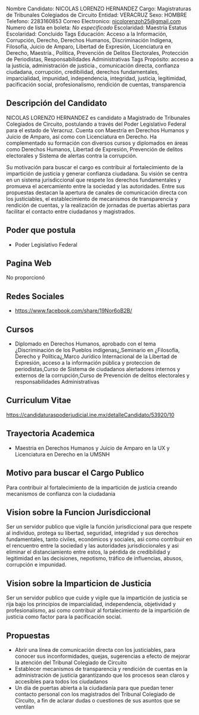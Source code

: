 Nombre Candidato: NICOLAS LORENZO HERNANDEZ
Cargo: Magistraturas de Tribunales Colegiados de Circuito
Entidad: VERACRUZ
Sexo: HOMBRE
Telefono: 2283160853
Correo Electronico: nicolorenzoh25@gmail.com
Numero de lista en boleta: *No especificado*
Escolaridad: Maestría
Estatus Escolaridad: Concluido
Tags Educación: Acceso a la Información, Corrupción, Derecho, Derechos Humanos, Discriminación Indígena, Filosofía, Juicio de Amparo, Libertad de Expresión, Licenciatura en Derecho, Maestría., Política, Prevención de Delitos Electorales, Protección de Periodistas, Responsabilidades Administrativas
Tags Propósito: acceso a la justicia, administración de justicia., comunicación directa, confianza ciudadana, corrupción, credibilidad, derechos fundamentales, imparcialidad, impunidad, independencia, integridad, justicia, legitimidad, pacificación social, profesionalismo, rendición de cuentas, transparencia


## Descripción del Candidato 

NICOLAS LORENZO HERNANDEZ es candidato a Magistrado de Tribunales Colegiados de Circuito, postulando a través del Poder Legislativo Federal para el estado de Veracruz. Cuenta con Maestría en Derechos Humanos y Juicio de Amparo, así como con Licenciatura en Derecho. Ha complementado su formación con diversos cursos y diplomados en áreas como Derechos Humanos, Libertad de Expresión, Prevención de delitos electorales y Sistema de alertas contra la corrupción.

Su motivación para buscar el cargo es contribuir al fortalecimiento de la impartición de justicia y generar confianza ciudadana. Su visión se centra en un sistema jurisdiccional que respete los derechos fundamentales y promueva el acercamiento entre la sociedad y las autoridades. Entre sus propuestas destacan la apertura de canales de comunicación directa con los justiciables, el establecimiento de mecanismos de transparencia y rendición de cuentas, y la realización de jornadas de puertas abiertas para facilitar el contacto entre ciudadanos y magistrados.


## Poder que postula

- Poder Legislativo Federal


## Pagina Web

No proporcionó


## Redes Sociales

- https://www.facebook.com/share/19Nor6oB2B/


## Cursos

- Diplomado en Derechos Humanos, aprobado con el tema ¿Discriminación de los Pueblos indígenas¿,Seminario en ¿Filosofía, Derecho y Política¿,Marco Jurídico Internacional de la Libertad de Expresión, acceso a la información pública y proteccion de periodistas,Curso de Sistema de ciudadanos alertadores internos y externos de la corrupción,Curso de Prevención de delitos electorales y responsabilidades Administrativas


## Curriculum Vitae

https://candidaturaspoderjudicial.ine.mx/detalleCandidato/53920/10


## Trayectoria Academica

- Maestria en Derechos Humanos y Juicio de Amparo en la UX y Licenciatura en Derecho en la UMSNH


## Motivo para buscar el Cargo Publico

Para contribuir al fortalecimiento de la impartición de justicia creando mecanismos de confianza con la ciudadania


## Vision sobre la Funcion Jurisdiccional

Ser un servidor publico que vigile la función jurisdiccional para que respete al individuo, protega su libertad, seguridad, integridad y sus derechos fundamentales, tanto civiles, económicos y sociales, asi como contribuir en el rencuentro entre la sociedad y las autoridades jurisdiccionales y asi eliminar el distanciamiento entre estos, la pérdida de credibilidad y legitimidad en las decisiones, nepotismo, tráfico de influencias, abusos, corrupción e impunidad.


## Vision sobre la Imparticion de Justicia

Ser un servidor publico que cuide y vigile que la impartición de justicia se rija bajo los principios de imparcialidad, independencia, objetividad y profesionalismo, asi como contribuir al fortalecimiento de la impartición de justicia como factor para la pacificación social.


## Propuestas

- Abrir una línea de comunicación directa con los justiciables, para conocer sus inconformidades, quejas, sugerencias a efecto de mejorar la atención del Tribunal Colegiado de Circuito
- Establecer mecanismos de transparencia y rendición de cuentas en la administración de justicia garantizando que los procesos sean claros y accesibles para todos los ciudadanos
- Un día de puertas abierta a la ciudadanía para que puedan tener contacto personal con los magistrados del Tribunal Colegiado de Circuito, a fin de aclarar dudas o cuestiones de sus asuntos que se ventilan

